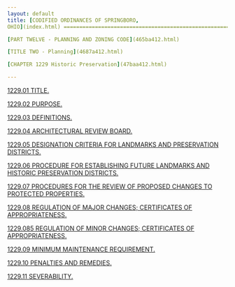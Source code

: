 ```yaml
---
layout: default 
title: [CODIFIED ORDINANCES OF SPRINGBORO,
OHIO](index.html) =====================================================

[PART TWELVE - PLANNING AND ZONING CODE](465ba412.html)

[TITLE TWO - Planning](4687a412.html)

[CHAPTER 1229 Historic Preservation](47baa412.html)

---
```


[1229.01 TITLE.](47cba412.html)

[1229.02 PURPOSE.](47cfa412.html)

[1229.03 DEFINITIONS.](47e6a412.html)

[1229.04 ARCHITECTURAL REVIEW BOARD.](480ca412.html)

[1229.05 DESIGNATION CRITERIA FOR LANDMARKS AND PRESERVATION
DISTRICTS.](4860a412.html)

[1229.06 PROCEDURE FOR ESTABLISHING FUTURE LANDMARKS AND HISTORIC
PRESERVATION DISTRICTS.](486ca412.html)

[1229.07 PROCEDURES FOR THE REVIEW OF PROPOSED CHANGES TO PROTECTED
PROPERTIES.](487aa412.html)

[1229.08 REGULATION OF MAJOR CHANGES; CERTIFICATES OF
APPROPRIATENESS.](488aa412.html)

[1229.085 REGULATION OF MINOR CHANGES; CERTIFICATES OF
APPROPRIATENESS.](48a8a412.html)

[1229.09 MINIMUM MAINTENANCE REQUIREMENT.](48aba412.html)

[1229.10 PENALTIES AND REMEDIES.](48b1a412.html)

[1229.11 SEVERABILITY.](48bda412.html)
